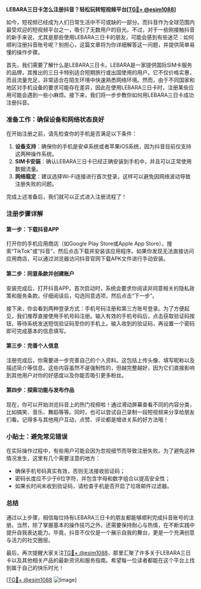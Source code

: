 **LEBARA三日卡怎么注册抖音？轻松玩转短视频平台[[TG💪+ @esim1088](https://t.me/s/esim1088)]**

如今，短视频已经成为人们日常生活中不可或缺的一部分。而抖音作为全球范围内最受欢迎的短视频平台之一，吸引了无数用户的目光。不过，对于一些刚接触抖音的新手来说，尤其是那些使用LEBARA三日卡的朋友，可能会感到有些迷茫：如何顺利注册抖音账号呢？别担心，这篇文章将为你详细解答这一问题，并提供简单易懂的操作步骤。

首先，我们需要了解什么是LEBARA三日卡。LEBARA是一家提供国际SIM卡服务的品牌，其推出的三日卡特别适合短期旅行或出国使用的用户。它不仅价格实惠，而且流量充足，非常适合在陌生环境中快速熟悉网络环境。然而，由于不同国家和地区对手机设备的要求可能存在差异，因此在使用LEBARA三日卡时，注册某些应用可能会遇到一些小麻烦。接下来，我们将一步步教你如何用LEBARA三日卡成功注册抖音。

### 准备工作：确保设备和网络状态良好

在开始注册之前，请先检查你的手机是否满足以下条件：
1. **设备支持**：确保你的手机是安卓系统或者苹果iOS系统，因为抖音目前仅支持这两种操作系统。
2. **SIM卡安装**：确认LEBARA三日卡已经正确安装到手机中，并且可以正常使用数据流量。
3. **网络稳定**：建议选择Wi-Fi连接进行首次登录，这样可以避免因网络波动导致注册失败的问题。

完成上述准备后，我们就可以正式进入注册流程了！

### 注册步骤详解

#### 第一步：下载抖音APP
打开你的手机应用商店（如Google Play Store或Apple App Store），搜索“TikTok”或“抖音”，然后点击下载并安装该应用程序。如果你发现无法直接访问应用商店，可以通过浏览器访问抖音官网下载APK文件进行手动安装。

#### 第二步：同意条款并创建账户
安装完成后，打开抖音APP。首次启动时，系统会要求你阅读并同意相关的隐私政策和服务条款。仔细阅读后，勾选同意选项，然后点击“下一步”。

接下来，你会看到两种登录方式：手机号码注册和第三方账号登录。为了方便起见，我们推荐直接使用手机号码注册。输入有效的手机号码后，点击获取验证码按钮，等待系统发送短信验证码至你的手机上。输入收到的验证码，再设置一个密码即可完成基本的信息填写。

#### 第三步：完善个人信息
注册完成后，你需要进一步完善自己的个人资料。这包括上传头像、填写昵称以及描述简介等信息。这些内容虽然不是强制性的，但越完整越好，因为它们直接影响到其他用户对你的好感度以及你能否吸引更多粉丝。

#### 第四步：探索功能与发布作品
现在，你可以开始浏览抖音上的热门视频啦！通过滑动屏幕查看不同的内容分类，比如搞笑、音乐、舞蹈等等。同时，也可以尝试自己录制一段短视频来分享给朋友们看。记得多与其他用户互动，点赞、评论都是增进关系的好方法哦！

### 小贴士：避免常见错误

在实际操作过程中，有些用户可能会因为忽视细节而导致注册失败。为了避免这种情况发生，这里有几个需要注意的地方：
- 确保手机号码真实有效，否则无法接收验证码；
- 密码长度应不少于6位字符，并包含字母和数字组合以提高安全性；
- 如果长时间未收到验证码，请检查手机是否开启了垃圾邮件过滤器。

### 总结

通过以上步骤，相信每位持有LEBARA三日卡的朋友都能够顺利完成抖音账号的注册。当然，除了掌握基本的操作技巧之外，还需要保持耐心与热情，在不断实践中提升自我表达能力。毕竟，抖音不仅仅是一个展示自我的舞台，更是一个充满创意与活力的社交圈层。

最后，再次提醒大家关注[TG💪+ @esim1088](https://t.me/s/esim1088)，那里汇聚了许多关于LEBARA三日卡以及其他相关产品的最新资讯和服务指南。希望每一位读者都能在这个平台上找到属于自己的快乐时光！

[[TG💪+ @esim1088](https://t.me/s/esim1088) ![Image](https://i.postimg.cc/4NQfJmqS/Snipaste-2025-05-13-00-14-12.png)]